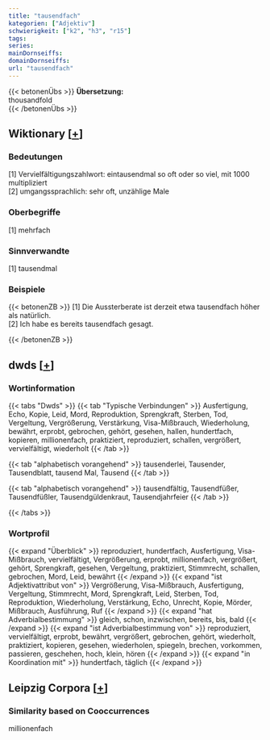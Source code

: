 ```yaml
---
title: "tausendfach"
kategorien: ["Adjektiv"]
schwierigkeit: ["k2", "h3", "r15"]
tags:
series:
mainDornseiffs:
domainDornseiffs:
url: "tausendfach"
---
```


{{< betonenÜbs >}}
**Übersetzung:**  
thousandfold  
{{< /betonenÜbs >}}

## Wiktionary [[+](https://de.wiktionary.org/wiki/tausendfach)]

### Bedeutungen
[1] Vervielfältigungszahlwort: eintausendmal so oft oder so viel, mit 1000 multipliziert  
[2] umgangssprachlich: sehr oft, unzählige Male  

### Oberbegriffe
[1] mehrfach  

### Sinnverwandte
[1] tausendmal  

### Beispiele
{{< betonenZB >}}
[1] Die Aussterberate ist derzeit etwa tausendfach höher als natürlich.  
[2] Ich habe es bereits tausendfach gesagt.  

{{< /betonenZB >}}


## dwds [[+](https://www.dwds.de/wb/tausendfach)]

### Wortinformation
{{< tabs "Dwds" >}}
{{< tab "Typische Verbindungen" >}}
Ausfertigung, Echo, Kopie, Leid, Mord, Reproduktion, Sprengkraft, Sterben, Tod, Vergeltung, Vergrößerung, Verstärkung, Visa-Mißbrauch, Wiederholung, bewährt, erprobt, gebrochen, gehört, gesehen, hallen, hundertfach, kopieren, millionenfach, praktiziert, reproduziert, schallen, vergrößert, vervielfältigt, wiederholt
{{< /tab >}}

{{< tab "alphabetisch vorangehend" >}}
tausenderlei, Tausender, Tausendblatt, tausend Mal, Tausend
{{< /tab >}}

{{< tab "alphabetisch vorangehend" >}}
tausendfältig, Tausendfüßer, Tausendfüßler, Tausendgüldenkraut, Tausendjahrfeier
{{< /tab >}}

{{< /tabs >}}

### Wortprofil
{{< expand "Überblick" >}} reproduziert, hundertfach, Ausfertigung, Visa-Mißbrauch, vervielfältigt, Vergrößerung, erprobt, millionenfach, vergrößert, gehört, Sprengkraft, gesehen, Vergeltung, praktiziert, Stimmrecht, schallen, gebrochen, Mord, Leid, bewährt {{< /expand >}}
{{< expand "ist Adjektivattribut von" >}} Vergrößerung, Visa-Mißbrauch, Ausfertigung, Vergeltung, Stimmrecht, Mord, Sprengkraft, Leid, Sterben, Tod, Reproduktion, Wiederholung, Verstärkung, Echo, Unrecht, Kopie, Mörder, Mißbrauch, Ausführung, Ruf {{< /expand >}}
{{< expand "hat Adverbialbestimmung" >}} gleich, schon, inzwischen, bereits, bis, bald {{< /expand >}}
{{< expand "ist Adverbialbestimmung von" >}} reproduziert, vervielfältigt, erprobt, bewährt, vergrößert, gebrochen, gehört, wiederholt, praktiziert, kopieren, gesehen, wiederholen, spiegeln, brechen, vorkommen, passieren, geschehen, hoch, klein, hören {{< /expand >}}
{{< expand "in Koordination mit" >}} hundertfach, täglich {{< /expand >}}

## Leipzig Corpora [[+](https://corpora.uni-leipzig.de/en/res?word=tausendfach&corpusId=deu_newscrawl-public_2018)]


### Similarity based on Cooccurrences
millionenfach

